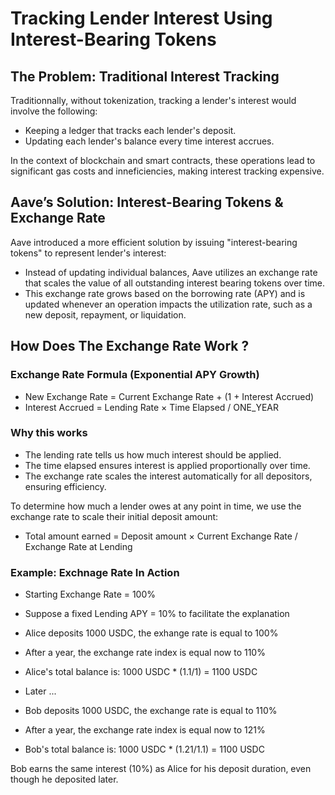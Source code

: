 # Tracking Lender Interest Using Interest-Bearing Tokens

## The Problem: Traditional Interest Tracking

Traditionnally, without tokenization, tracking a lender's interest would involve the following:

* Keeping a ledger that tracks each lender's deposit.
* Updating each lender's balance every time interest accrues.

In the context of blockchain and smart contracts, these operations lead to significant
gas costs and inneficiencies, making interest tracking expensive.

## Aave’s Solution: Interest-Bearing Tokens & Exchange Rate

Aave introduced a more efficient solution by issuing "interest-bearing tokens" to represent
lender's interest:

* Instead of updating individual balances, Aave utilizes an exchange rate that scales the 
value of all outstanding interest bearing tokens over time. 
* This exchange rate grows based on the borrowing rate (APY) and is updated whenever an operation 
impacts the utilization rate, such as a new deposit, repayment, or liquidation.


## How Does The Exchange Rate Work ?

### Exchange Rate Formula (Exponential APY Growth)

* New Exchange Rate = Current Exchange Rate + (1 + Interest Accrued)
* Interest Accrued = Lending Rate × Time Elapsed / ONE_YEAR

### Why this works

* The lending rate tells us how much interest should be applied.
* The time elapsed ensures interest is applied proportionally over time.
* The exchange rate scales the interest automatically for all depositors, ensuring efficiency.

To determine how much a lender owes at any point in time, we use the exchange rate to scale 
their initial deposit amount:

* Total amount earned = Deposit amount × Current Exchange Rate / Exchange Rate at Lending

### Example: Exchnage Rate In Action

* Starting Exchange Rate = 100%
* Suppose a fixed Lending APY = 10% to facilitate the explanation
* Alice deposits 1000 USDC, the exhange rate is equal to 100%
* After a year, the exchange rate index is equal now to 110%
* Alice's total balance is: 1000 USDC * (1.1/1) = 1100 USDC

* Later ...

* Bob deposits 1000 USDC, the exchange rate is equal to 110%
* After a year, the exchange rate index is equal now to 121%
* Bob's total balance is: 1000 USDC * (1.21/1.1) = 1100 USDC

Bob earns the same interest (10%) as Alice for his deposit duration, even though he deposited later.